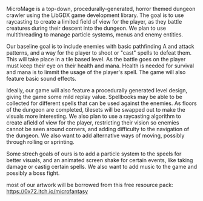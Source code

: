 MicroMage is a top-down, procedurally-generated, horror themed dungeon crawler using the LibGDX game development library. The goal is to use raycasting to create a limited field of view for the player, as they battle creatures during their descent into the dungeon. We plan to use multithreading to manage particle systems, menus and enemy entities.  

Our baseline goal is to include enemies with basic pathfinding A and attack patterns, and a way for the player to shoot or "cast" spells to defeat them. This will take place in a tile based level. As the battle goes on the player must keep their eye on their health and mana. Health is needed for survival and mana is to limmit the usage of the player's spell. The game will also feature basic sound effects.  

Ideally, our game will also feature a procedurally generated level design, giving the game some mild replay value. Spellbooks may be able to be collected for different spells that can be used against the enemies. As floors of the dungeon are completed, tilesets will be swapped out to make the visuals more interesting. We also plan to use a raycasting algorithm to create afield of view for the player, restricting their vision so enemies cannot be seen around corners, and adding difficulty to the navigation of the dungeon. We also want to add alternative ways of moving, possibly through rolling or sprinting.  

Some strech goals of ours is to add a particle system to the speels for better visuals, and an animated screen shake for certain events, like taking damage or castig certain spells. We also want to add music to the game and possibly a boss fight.  

most of our artwork will be borrowed from this free resource pack: https://0x72.itch.io/microfantasy

